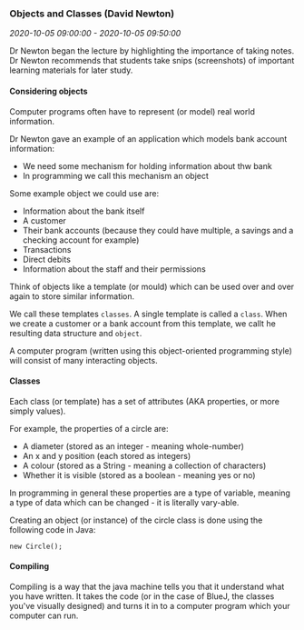 ### Objects and Classes (David Newton)

_2020-10-05 09:00:00 - 2020-10-05 09:50:00_

Dr Newton began the lecture by highlighting the importance of taking notes. Dr Newton recommends that students take snips (screenshots) of important learning materials for later study.

#### Considering objects

Computer programs often have to represent (or model) real world information.

Dr Newton gave an example of an application which models bank account information:

* We need some mechanism for holding information about thw bank  
* In programming we call this mechanism an object  

Some example object we could use are:

* Information about the bank itself
* A customer
* Their bank accounts (because they could have multiple, a savings and a checking account for example)
* Transactions
* Direct debits
* Information about the staff and their permissions

Think of objects like a template (or mould) which can be used over and over again to store similar information.

We call these templates `classes`. A single template is called a `class`. When we create a customer or a bank account from this template, we callt he resulting data structure and `object`.

A computer program (written using this object-oriented programming style) will consist of many interacting objects.

#### Classes

Each class (or template) has a set of attributes (AKA properties, or more simply values).

For example, the properties of a circle are:

* A diameter (stored as an integer - meaning whole-number)  
* An x and y position  (each stored as integers)  
* A colour  (stored as a String - meaning a collection of characters)  
* Whether it is visible (stored as a boolean - meaning yes or no)  

In programming in general these properties are a type of variable, meaning a type of data which can be changed - it is literally vary-able.

Creating an object (or instance) of the circle class is done using the following code in Java:

```
new Circle();
```

#### Compiling

Compiling is a way that the java machine tells you that it understand what you have written. It takes the code (or in the case of BlueJ, the classes you've visually designed) and turns it in to a computer program which your computer can run.


